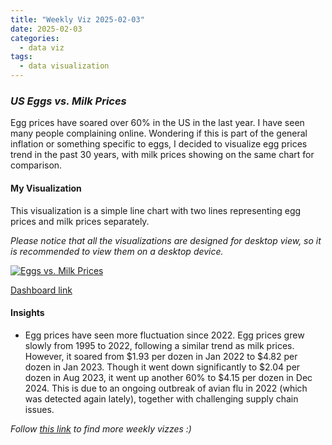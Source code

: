 ```yaml
---
title: "Weekly Viz 2025-02-03"
date: 2025-02-03
categories:
  - data viz
tags:
  - data visualization
---
```


### *US Eggs vs. Milk Prices*

Egg prices have soared over 60% in the US in the last year. I have seen many people complaining online. Wondering if this is part of the general inflation or something specific to eggs, I decided to visualize egg prices trend in the past 30 years, with milk prices showing on the same chart for comparison.  

#### My Visualization

This visualization is a simple line chart with two lines representing egg prices and milk prices separately.   

*Please notice that all the visualizations are designed for desktop view, so it is recommended to view them on a desktop device.*  

<div class='tableauPlaceholder' id='viz1738684286068' style='position: relative'>
<noscript><a href='#'>
  <img alt='Eggs vs. Milk Prices ' src='https:&#47;&#47;public.tableau.com&#47;static&#47;images&#47;20&#47;20250203Eggsvs_MilkPrices&#47;Eggsvs_MilkPrices&#47;1_rss.png' style='border: none' />
</a></noscript>
<object class='tableauViz'  style='display:none;'>
  <param name='host_url' value='https%3A%2F%2Fpublic.tableau.com%2F' />
  <param name='embed_code_version' value='3' />
  <param name='site_root' value='' />
  <param name='name' value='20250203Eggsvs_MilkPrices&#47;Eggsvs_MilkPrices' />
  <param name='tabs' value='no' />
  <param name='toolbar' value='yes' />
  <param name='static_image' value='https:&#47;&#47;public.tableau.com&#47;static&#47;images&#47;20&#47;20250203Eggsvs_MilkPrices&#47;Eggsvs_MilkPrices&#47;1.png' />
  <param name='animate_transition' value='yes' />
  <param name='display_static_image' value='yes' />
  <param name='display_spinner' value='yes' />
  <param name='display_overlay' value='yes' />
  <param name='display_count' value='yes' />
  <param name='language' value='en-US' />
  <param name='filter' value='publish=yes' />
</object></div>                
<script type='text/javascript'>                    
  var divElement = document.getElementById('viz1738684286068');                    
  var vizElement = divElement.getElementsByTagName('object')[0];                    
  if ( divElement.offsetWidth > 800 ) { vizElement.style.width='800px';vizElement.style.height='627px';} else if ( divElement.offsetWidth > 500 ) { vizElement.style.width='800px';vizElement.style.height='627px';} else { vizElement.style.width='100%';vizElement.style.height='727px';}                     
  var scriptElement = document.createElement('script');                    
  scriptElement.src = 'https://public.tableau.com/javascripts/api/viz_v1.js';                    vizElement.parentNode.insertBefore(scriptElement, vizElement);                
</script>

[Dashboard link](https://public.tableau.com/views/20250203Eggsvs_MilkPrices/Eggsvs_MilkPrices?:language=en-US&publish=yes&:sid=&:redirect=auth&:display_count=n&:origin=viz_share_link)

#### Insights
* Egg prices have seen more fluctuation since 2022. Egg prices grew slowly from 1995 to 2022, following a similar trend as milk prices. However, it soared from $1.93 per dozen in Jan 2022 to $4.82 per dozen in Jan 2023. Though it went down significantly to $2.04 per dozen in Aug 2023, it went up another 60% to $4.15 per dozen in Dec 2024. This is due to an ongoing outbreak of avian flu in 2022 (which was detected again lately), together with challenging supply chain issues.  

*Follow [this link](https://yudong-94.github.io/personal-website/project/WeeklyViz2025/) to find more weekly vizzes :)*
